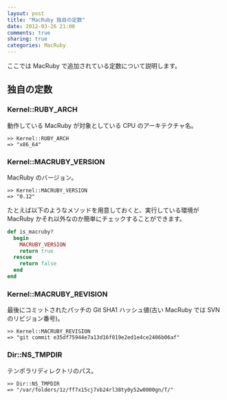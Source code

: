 ```yaml
---
layout: post
title: "MacRuby 独自の定数"
date: 2012-03-26 21:00
comments: true
sharing: true
categories: MacRuby
---
```


ここでは MacRuby で追加されている定数について説明します。


## 独自の定数
### Kernel::RUBY_ARCH
動作している MacRuby が対象としている CPU のアーキテクチャ名。

```
>> Kernel::RUBY_ARCH
=> "x86_64"
```


### Kernel::MACRUBY_VERSION
MacRuby のバージョン。

```
>> Kernel::MACRUBY_VERSION
=> "0.12"
```

たとえば以下のようなメソッドを用意しておくと、実行している環境が MacRuby かそれ以外なのか簡単にチェックすることができます。
```ruby
def is_macruby?
  begin
    MACRUBY_VERSION
    return true
  rescue
    return false
  end
end
```


### Kernel::MACRUBY_REVISION
最後にコミットされたパッチの Git SHA1 ハッシュ値(古い MacRuby では SVN のリビジョン番号)。

```
>> Kernel::MACRUBY_REVISION
=> "git commit e35df75944e7a13d16f019e2ed1e4ce2406b06af"
```


### Dir::NS_TMPDIR
テンポラリディレクトリのパス。

```
>> Dir::NS_TMPDIR
=> "/var/folders/1z/ff7x15cj7vb24rl38ty0y52w0000gn/T/"
```
